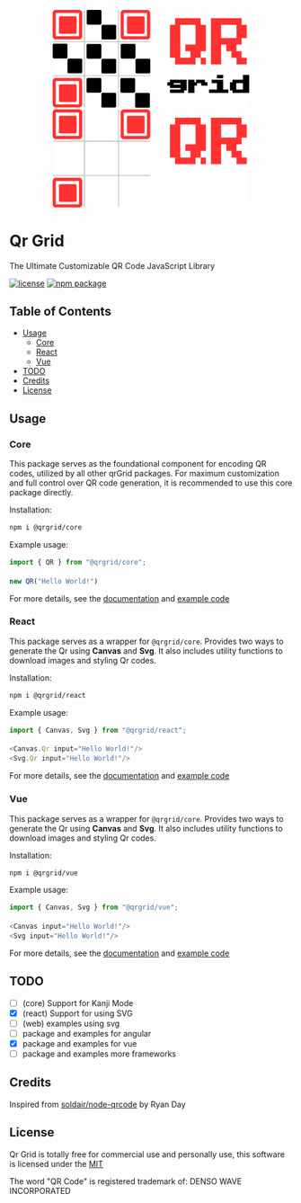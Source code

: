 <p align="center">
  <a href="https://github.com/yadav-saurabh/qrGrid#gh-light-mode-only">
    <img src="https://github.com/yadav-saurabh/qrGrid/blob/main/assets/qr-grid-light-bg.svg#gh-light-mode-only" alt="QrGrid - JavaScript Library for QR Code Encoding and Generation" width="350">
  </a>
  <a href="https://github.com/yadav-saurabh/qrGrid#gh-dark-mode-only">
    <img src="https://github.com/yadav-saurabh/qrGrid/blob/main/assets/qr-grid-dark-bg.svg#gh-dark-mode-only" alt="QrGrid - JavaScript Library for QR Code Encoding and Generation" width="350">
  </a>
</p>

# Qr Grid

The Ultimate Customizable QR Code JavaScript Library

<p>
  <a href="https://github.com/yadav-saurabh/qrGrid/blob/main/LICENSE"><img src="https://img.shields.io/npm/l/@qrgrid/core" alt="license"></a>
  <a href="https://www.npmjs.com/package/@qrgrid/core"><img src="https://img.shields.io/npm/v/@qrgrid/core" alt="npm package"></a>
</p>

## Table of Contents

- [Usage](#usage)
  - [Core](#core)
  - [React](#react)
  - [Vue](#vue)
- [TODO](#todo)
- [Credits](#credits)
- [License](#license)

## Usage

### Core

This package serves as the foundational component for encoding QR codes, utilized by all other qrGrid packages. For maximum customization and full control over QR code generation, it is recommended to use this core package directly.

Installation:

```bash
npm i @qrgrid/core
```

Example usage:

```javascript
import { QR } from "@qrgrid/core";

new QR("Hello World!")
```

For more details, see the [documentation](https://github.com/yadav-saurabh/qrgrid/tree/main/packages/core) and [example code](https://github.com/yadav-saurabh/qrgrid/tree/main/examples/web)

### React

This package serves as a wrapper for `@qrgrid/core`. Provides two ways to generate the Qr using **Canvas** and **Svg**. It also includes utility functions to download images and styling Qr codes.

Installation:

```bash
npm i @qrgrid/react
```

Example usage:

```javascript
import { Canvas, Svg } from "@qrgrid/react";

<Canvas.Qr input="Hello World!"/>
<Svg.Qr input="Hello World!"/>
```

For more details, see the [documentation](https://github.com/yadav-saurabh/qrgrid/tree/main/packages/react) and [example code](https://github.com/yadav-saurabh/qrgrid/tree/main/examples/react)

### Vue

This package serves as a wrapper for `@qrgrid/core`. Provides two ways to generate the Qr using **Canvas** and **Svg**. It also includes utility functions to download images and styling Qr codes.

Installation:

```bash
npm i @qrgrid/vue
```

Example usage:

```javascript
import { Canvas, Svg } from "@qrgrid/vue";

<Canvas input="Hello World!"/>
<Svg input="Hello World!"/>
```

For more details, see the [documentation](https://github.com/yadav-saurabh/qrgrid/tree/main/packages/vue) and [example code](https://github.com/yadav-saurabh/qrgrid/tree/main/examples/vue)

## TODO

- [ ] (core) Support for Kanji Mode
- [x] (react) Support for using SVG
- [ ] (web) examples using svg
- [ ] package and examples for angular
- [x] package and examples for vue
- [ ] package and examples more frameworks

## Credits

Inspired from [soldair/node-qrcode](https://github.com/soldair/node-qrcode) by Ryan Day

## License

Qr Grid is totally free for commercial use and personally use, this software is licensed under the [MIT](https://github.com/yadav-saurabh/qrgrid/blob/main/LICENSE)

The word "QR Code" is registered trademark of: DENSO WAVE INCORPORATED

